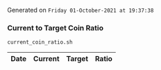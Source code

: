 Generated on `Friday 01-October-2021 at 19:37:38`

### Current to Target Coin Ratio
`current_coin_ratio.sh`

Date|Current|Target|Ratio
---|---|---|---
